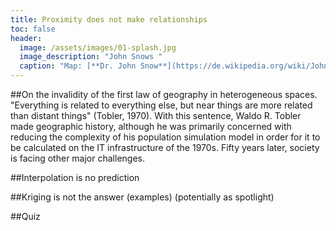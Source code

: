 ```yaml
---
title: Proximity does not make relationships
toc: false
header:
  image: /assets/images/01-splash.jpg
  image_description: "John Snows "
  caption: "Map: [**Dr. John Snow**](https://de.wikipedia.org/wiki/John_Snow_(Mediziner)) [Wellcome Library via wikimedia](https://w.wiki/QtV)"
---
```



##On the invalidity of the first law of geography in heterogeneous spaces.
"Everything is related to everything else, but near things are more related than distant things" (Tobler, 1970). With this sentence, Waldo R. Tobler made geographic history, although he was primarily concerned with reducing the complexity of his population simulation model in order for it to be calculated on the IT infrastructure of the 1970s. Fifty years later, society is facing other major challenges.

##Interpolation is no prediction

##Kriging is not the answer (examples) (potentially as spotlight)

##Quiz